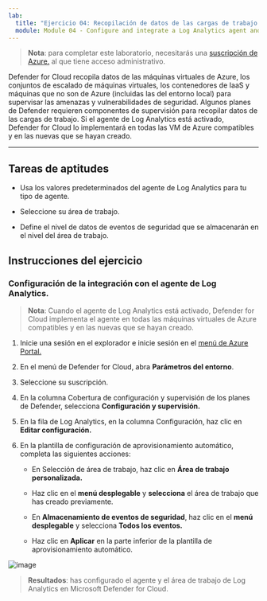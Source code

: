 ```yaml
---
lab:
  title: "Ejercicio 04: Recopilación de datos de las cargas de trabajo con el agente de Log\_Analytics"
  module: Module 04 - Configure and integrate a Log Analytics agent and workspace in Defender for Cloud
---
```



>**Nota**: para completar este laboratorio, necesitarás una [suscripción de Azure.](https://azure.microsoft.com/en-us/free/?azure-portal=true) al que tiene acceso administrativo. 


Defender for Cloud recopila datos de las máquinas virtuales de Azure, los conjuntos de escalado de máquinas virtuales, los contenedores de IaaS y máquinas que no son de Azure (incluidas las del entorno local) para supervisar las amenazas y vulnerabilidades de seguridad. Algunos planes de Defender requieren componentes de supervisión para recopilar datos de las cargas de trabajo. Si el agente de Log Analytics está activado, Defender for Cloud lo implementará en todas las VM de Azure compatibles y en las nuevas que se hayan creado. 

---

## Tareas de aptitudes

- Usa los valores predeterminados del agente de Log Analytics para tu tipo de agente.

- Seleccione su área de trabajo.
  
- Define el nivel de datos de eventos de seguridad que se almacenarán en el nivel del área de trabajo.

## Instrucciones del ejercicio 

### Configuración de la integración con el agente de Log Analytics.

>**Nota**: Cuando el agente de Log Analytics está activado, Defender for Cloud implementa el agente en todas las máquinas virtuales de Azure compatibles y en las nuevas que se hayan creado. 

1. Inicie una sesión en el explorador e inicie sesión en el [menú de Azure Portal.](https://portal.azure.com/)
   
2. En el menú de Defender for Cloud, abra **Parámetros del entorno**.

4. Seleccione su suscripción.

5. En la columna Cobertura de configuración y supervisión de los planes de Defender, selecciona **Configuración y supervisión.**

7. En la fila de Log Analytics, en la columna Configuración, haz clic en **Editar configuración.**

8. En la plantilla de configuración de aprovisionamiento automático, completa las siguientes acciones:

   - En Selección de área de trabajo, haz clic en **Área de trabajo personalizada.**

   - Haz clic en el **menú desplegable** y **selecciona** el área de trabajo que has creado previamente.

   - En **Almacenamiento de eventos de seguridad**, haz clic en el **menú desplegable** y selecciona **Todos los eventos.**

   - Haz clic en **Aplicar** en la parte inferior de la plantilla de aprovisionamiento automático.
   
![image](https://github.com/MicrosoftLearning/Secure-Azure-services-and-workloads-with-Microsoft-Cloud-Security-Benchmark/assets/91347931/c1c812e7-b5ca-4caa-b8e6-34a6e4b325fd)




> **Resultados**: has configurado el agente y el área de trabajo de Log Analytics en Microsoft Defender for Cloud.
